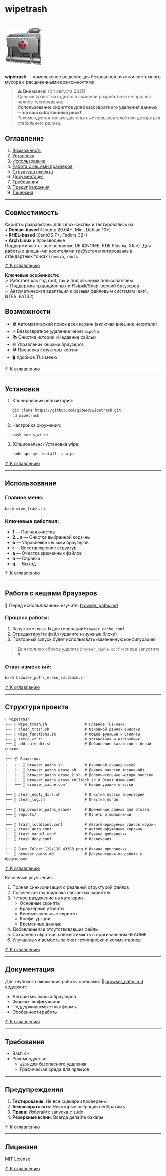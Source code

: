 
# wipetrash
# ![WipeTrash Icon](Burn_Folder_128x128_43380.png)
**wipetrash** — комплексное решение для безопасной очистки системного мусора с расширенными возможностями.

> ⚠️ **Внимание!** (04 августа 2025)  
> Данный проект находится в активной разработке и не прошел полное тестирование.  
> **Использование скриптов для безвозвратного удаления данных — на ваш собственный риск!**  
> Рекомендуется только для опытных пользователей или дождаться стабильного релиза.


## Оглавление
1. [Возможности](#возможности)
2. [Установка](#установка)
3. [Использование](#использование)
4. [Работа с кешами браузеров](#работа-с-кешами-браузеров)
5. [Структура проекта](#структура-проекта)
6. [Документация](#документация)
7. [Требования](#требования)
8. [Предупреждения](#предупреждения)
9. [Лицензия](#лицензия)

---

## Совместимость

Скрипты разработаны для Linux-систем и тестировались на:  
• **Debian-based** (Ubuntu 20.04+, Mint, Debian 10+)  
• **RHEL-based** (CentOS 7+, Fedora 32+)  
• **Arch Linux** и производные  
Поддерживаются все основные DE (GNOME, KDE Plasma, Xfce). Для работы с внешними носителями требуется монтирование в стандартных точках (`/media`, `/mnt`).  

[↑ К оглавлению](#оглавление)

**Ключевые особенности:**  
✓ Работает как под root, так и под обычным пользователем  
✓ Поддержка традиционных и Flatpak/Snap-версий браузеров  
✓ Автоматическая адаптация к разным файловым системам (ext4, NTFS, FAT32)


## Возможности

- 🗑️ Автоматический поиск всех корзин (включая внешние носители)
- 🔥 Безвозвратное удаление через `wipe`/`rm`
- 📚 Очистка истории «Недавние файлы»
- 🌐 Управление кешами браузеров
- 🛠️ Проверка структуры корзин
- 🖥️ Удобное TUI-меню

[↑ К оглавлению](#оглавление)

---

## Установка

1. Клонирование репозитория:
   ```bash
   git clone https://github.com/giteed/wipetrash.git
   cd wipetrash
   ```

2. Настройка окружения:
   ```bash
   bash setup_wt.sh
   ```

3. (Опционально) Установка wipe:
   ```bash
   sudo apt-get install -y wipe
   ```

[↑ К оглавлению](#оглавление)

---

## Использование

### Главное меню:
```bash
bash wipe_trash.sh
```

### Ключевые действия:
- **1** — Полная очистка
- **2...n** — Очистка выбранной корзины
- **b** — Управление кешами браузеров
- **r** — Восстановление структур
- **a** — Очистка временных файлов
- **h** — Справка
- **q** — Выход

[↑ К оглавлению](#оглавление)

---

## Работа с кешами браузеров

📄 Перед использованием изучите: [browser_paths.md](browser_paths.md)

### Процесс работы:
1. Запустите пункт **b** для генерации `browser_cache.conf`
2. Отредактируйте файл (удалите ненужные блоки)
3. Повторный запуск будет использовать измененную конфигурацию

> Для полного сброса удалите `browser_cache.conf` и снова запустите **b**

### Откат изменений:
```bash
bash browser_paths_erase_rollback.sh
```

[↑ К оглавлению](#оглавление)

---

## Структура проекта

```
📂 wipetrash
├── 📄 wipe_trash.sh                 # Главное TUI-меню
├── 📄 clean_trash.sh                # Основной движок очистки
├── 📄 wipe_functions.sh             # Общие функции и утилиты
├── 📄 setup_wt.sh                   # Установщик и настройщик
├── 📄 add_safe_dir.sh               # Добавление каталогов в белый список
│
├── 📦 Браузеры:
│   ├── 📄 browser_paths.sh          # Основной сканер кешей
│   ├── 📄 browser_paths_erase.sh    # Движок очистки (основной)
│   ├── 📄 browser_paths_erase_2.sh  # Дополнительные методы очистки  
│   ├── 📄 browser_paths_erase_rollback.sh # Откат изменений
│   └── 📄 browser_cache.conf        # Конфигурация очистки
│
├── 📄 clean_empty_dirs.sh           # Очистка пустых директорий
├── 📄 clean_log.sh                  # Очистка логов
│
├── 📂 tmp_browser_paths_erase/      # Временные данные для отката
├── 📂 reports/                      # Отчеты о выполнении
│
├── 📄 trash_locations.conf          # Автогенерируемый список корзин
├── 📄 trash_auto.conf               # Автообнаруженные корзины
├── 📄 trash_manual.conf             # Ручные добавления
├── 📄 trash_deny.conf               # Исключения
│
├── 📄 Burn_Folder_128x128_43380.png # Иконка приложения
└── 📄 browser_paths.md              # Документация по работе с браузерами
```

[↑ К оглавлению](#оглавление)


Ключевые улучшения:
1. Полная синхронизация с реальной структурой файлов
2. Логическая группировка связанных скриптов
3. Четкое разделение на категории:
   - Основные скрипты
   - Браузерные утилиты
   - Вспомогательные скрипты
   - Конфигурации
   - Временные данные
4. Добавлены все отсутствовавшие файлы
5. Сохранена обратная совместимость с оригинальным README
6. Улучшена читаемость за счет группировки и комментариев


[↑ К оглавлению](#оглавление)

---

## Документация

Для глубокого понимания работы с кешами:
📖 [browser_paths.md](browser_paths.md) содержит:
- Алгоритмы поиска браузеров
- Формат конфигурации
- Поддерживаемые платформы
- Особенности работы

[↑ К оглавлению](#оглавление)

---

## Требования

- Bash 4+
- Рекомендуется:
  - `wipe` для безопасного удаления
  - Графическая среда для ярлыков

---

## Предупреждения

1. **Тестирование**: Не все сценарии проверены
2. **Безвозвратность**: Некоторые операции необратимы
3. **Права**: Избегайте запуска с sudo
4. **Резервные копии**: Всегда делайте бэкапы

[↑ К оглавлению](#оглавление)

---

## Лицензия

MIT License

[↑ К оглавлению](#оглавление)
